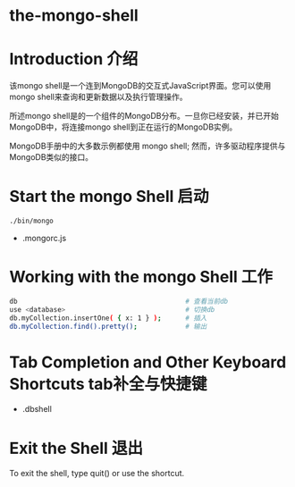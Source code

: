 # the-mongo-shell

# Introduction 介绍
该mongo shell是一个连到MongoDB的交互式JavaScript界面​​。您可以使用mongo shell来查询和更新数据以及执行管理操作。

所述mongo shell是的一个组件的MongoDB分布。一旦你已经安装，并已开始MongoDB中，将连接mongo shell到正在运行的MongoDB实例。

MongoDB手册中的大多数示例都使用 mongo shell; 然而，许多驱动程序提供与MongoDB类似的接口。

# Start the mongo Shell 启动
``` bash
./bin/mongo
```
- .mongorc.js

# Working with the mongo Shell 工作
``` bash
db                                          # 查看当前db
use <database>                              # 切换db
db.myCollection.insertOne( { x: 1 } );      # 插入
db.myCollection.find().pretty();            # 输出
```

# Tab Completion and Other Keyboard Shortcuts tab补全与快捷键
- .dbshell

# Exit the Shell 退出
To exit the shell, type quit() or use the <Ctrl-C> shortcut.
